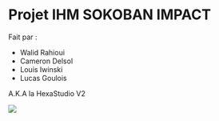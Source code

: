 # Projet IHM SOKOBAN IMPACT

Fait par :
* Walid Rahioui
* Cameron Delsol
* Louis Iwinski
* Lucas Goulois

A.K.A la HexaStudio V2

<img src="https://wallpaperaccess.com/full/2291206.png">
